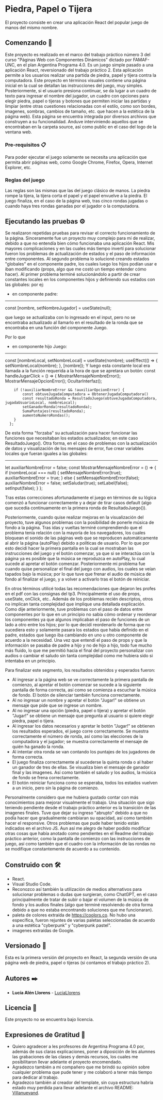 # Piedra, Papel o Tijera

El proyecto consiste en crear una aplicación React del popular juego de manos del mismo nombre.

## Comenzando 🚀

Este proyecto es realizado en el marco del trabajo práctico número 3 del curso "Páginas Web con Componentes Dinámicos" dictado por FAMAF-UNC, en el plan Argentina Programa 4.0.
Es un juego simple pasado a una aplicación React, reversionado del trabajo práctico 2. Esta aplicación permite a los usuarios realizar una partida de piedra, papel y tijera contra la computadora.
Este proyecto en términos visuales contiene una página inicial en la cual se detallan las instrucciones del juego, muy simples. Posteriormente, si el usuario presiona continuar, se da lugar a un cuadro de texto para ingresar el nombre del jugador, un cuadro con opciones para elegir piedra, papel o tijeras y botones que permiten iniciar las partidas y limpiar (entre otras cuestiones relacionadas con el estilo, como son bordes, imagenes, sombras, cambios de tamaño, etc. que hacen a la estética de la página web).
Esta página se encuentra integrada por diversos archivos que construyen a su funcionalidad. Anduve interviniendo aquellos que se encontraban en la carpeta source, así como public en el caso del logo de la ventana web.

### Pre-requisitos 📋

Para poder ejecutar el juego solamente se necesita una aplicación que permita abrir páginas web, como Google Chrome, Firefox, Opera, Internet Explorer, etc. 

### Reglas del juego

Las reglas son las mismas que las del juego clásico de manos. La piedra rompe la tijera, la tijera corta el papel y el papel envuelve a la piedra.
El juego finaliza, en el caso de la página web, tras cinco rondas jugadas o cuando haya tres rondas ganadas por el jugador o la computadora.

## Ejecutando las pruebas ⚙️

Se realizaron repetidas pruebas para revisar el correcto funcionamiento de la página. Sinceramente fue un proyecto muy complejo para mí de realizar, debido a que no entendía bien cómo funcionaba una aplicación React. Mis mayores complicaciones y en las cuales más tiempo invertí para solucionar fueron los problemas de actualización de estados y el paso de información entre componentes.
Al segundo problema lo solucioné creando estados "globales" en el componente padre, los cuales luego los hijos podían usar e iban modificando (props, algo que me costó un tiempo entender cómo hacer). Al primer problema terminé solucionándolo a partir de crear constantes locales en los componentes hijos y definiendo sus estados con las globales:
por ej:
* en componente padre:

---
const [nombre, setNombreJugador] = useState(null);

que luego se actualizaba con lo ingresado en el input, pero no se encontraba actualizado al llamarlo en el resultado de la ronda que se encontraba en una función del componente Juego.

Por lo que
* en componente hijo Juego:

---
const [nombreLocal, setNombreLocal] = useState(nombre);
useEffect(() => {
        setNombreLocal(nombre);
    }, [nombre]);
Y luego esta constante local era llamada a la función requerida a la hora de que se apretara un botón:
const handleJugarClick = () => {
        MostrarMensajeNombreError();
        MostrarMensajeOpcionError();
        OcultarInterfaz();

        if (!auxiliarNombreError && !auxiliarOpcionError) {
            const obtuveJugadaComputadora = ObtenerJugadaComputadora()
            const resultadoRonda = ResultadoJuego(obtuveJugadaComputadora, jugadaUsuarioLocal, nombreLocal);
            setGanadorRonda(resultadoRonda);
            SumaPuntajes(resultadoRonda);
            aumentoNumeroRondas();
        }
      };


De esta forma "forzaba" su actualización para hacer funcionar las funciones que necesitaban los estados actualizados; en este caso ResultadoJuego().
Otra forma, en el caso de problemas con la actualización de datos y visualización de los mensajes de error, fue crear variables locales que fueran iguales a las globales:

---
let auxiliarNombreError = false;
const MostrarMensajeNombreError = () => {
        if (nombreLocal === null) {
            setMensajeNombreError(true);
            auxiliarNombreError = true;
        } else {
            setMensajeNombreError(false);
            auxiliarNombreError = false;
            setSaludar(true);
            setLabel(false);
            setInput(false);
        }
    };


Tras estas correcciones afortunadamente el juego en términos de su lógica comenzó a funcionar correctamente y a dejar de tirar casos default (algo que sucedía continuamente en la primera ronda de ResultadoJuego()).

Posteriormente, cuando quise realizar mejoras en la visualización del proyecto, tuve algunos problemas con la posibilidad de ponerle música de fondo a la página. 
Tras idas y vueltas terminé comprendiendo que el problema tenía relación con la mayoría de los navegadores, los cuales bloquean el sonido de las páginas web que se reproducen automáticamente al abrir la página (autoPlay) debido a políticas de usuario. Por lo que por esto decidí hacer la primera pantalla en la cual se mostraban las instrucciones del juego y el botón comenzar, ya que si se interactúa con la página ya es posible que la música se reproduzca en autoPlay, lo cual sucede al apretar el botón comenzar.
Posteriormente mi problema fue cuando quise personalizar el final del juego con audios, los cuales se veían tapados bajo la música; por lo que tuve que frenar el audio de música de fondo al finalizar el juego, y a volver a activarlo tras el botón de reiniciar.

En otros términos utilicé todas las recomendaciones que dejaron les profes en el pdf con las consignas del tp3. Principalmente el uso de props, useState, onClick, etc.. Además de los problemas recién descriptos, otros no implican tanta complejidad que implique una detallada explicación. Como dije anteriormente, tuve problemas con el paso de datos entre componentes por lo que en un principio no sabía cómo ordenar y reordenar los componentes ya que algunos implicaban el paso de funciones de un lado a otro entre los hijos; por lo que decidí reordenarlo de forma que no sucediera esto y solamente pasara los estados que había definido en el padre, estados que luego iba cambiando en uno u otro componente de acuerdo a la necesidad. Una vez que entendí el paso de props y que la información se pasaba de padre a hijo y no de hijo a hijo, todo fue mucho más fluido, lo que me permitió hacia el final del proyecto personalizar con audios o cambiar el saludo sin tanta complejidad como me hubiera sido si intentaba en un principio.

Para finalizar este segmento, los resultados obtenidos y esperados fueron:

* Al ingresar a la página web se ve correctamente la primera pantalla de comienzo, al apretar el botón comenzar se sucede a la siguiente pantalla de forma correcta, así como se comienza a escuchar la música de fondo. El botón de silenciar también funciona correctamente.
* Al no ingresar un nombre y apretar el botón "Jugar!" se obtiene un mensaje que pide que se ingrese un nombre.
* Al no ingresar una opción (piedra, papel o tijera) y apretar el botón "Jugar!" se obtiene un mensaje que pregunta al usuario si quiere elegir piedra, papel o tijera.
* Al ingresar los datos necesarios y apretar le botón "Jugar!" se obtienen los resultados esperados, el juego corre correctamente. Se muestra correctamente el número de ronda, así como las elecciones de la computadora y el jugador; se muestra correctamente el mensaje de quién ha ganado la ronda.
* Al intentar otra ronda se van contando los puntajes de los jugadores de forma correcta.
* El juego finaliza correctamente al sucederse la quinta ronda o al haber un ganador de tres de ellas. Se visualiza bien el mensaje de ganador final y las imagenes. Así como también el saludo y los audios, la música de fondo se frena correctamente.
* El botón reiniciar funciona como se esperaba, todos los estados vuelven a un inicio, pero sin la página de comienzo.

Personalmente considero que me hubiera gustado contar con más conocimientos para mejorar visualmente el trabajo.
Una situación que sigo teniendo pendiente desde el trabajo práctico anterior es la transición de las imagenes finales. Tuve que dejar su ingreso "abrupto" debido a que no podía hacer que gradualmente cambiaran su opacidad, así como también hacer el responsive. Otros problemas que pude haber tenido están indicados en el archivo JS.
Aun así me alegro de haber podido modificar otras cosas que había anotado como pendientes en el Readme del trabajo práctico anterior, como la pantalla de comienzo con las instrucciones de juego, así como también que el cuadro con la información de las rondas no se modifique constantemente de acuerdo a su contenido. 
## Construido con 🛠️

* React.
* Visual Studio Code.
* Reconozco así también la utilización de medios alternativos para solucionar problemas o dudas que surgieran, como ChatGPT, en el caso principalmente de tratar de subir o bajar el volumen de la música de fondo y los audios finales (algo que terminé resolviendo de otra forma debido a que no estaba encontrando soluciones que me funcionaran).
* paleta de colores extraída de https://coolors.co. No hubo una específica, fueron rejuntes de varias paletas seleccionadas de acuerdo a una estética "cyberpunk" y "cyberpunk pastel".
* imagenes extraídas de Google.

## Versionado 📌

Esta es la primera versión del proyecto en React, la segunda versión de una página web de piedra, papel o tijeras (si contamos el trabajo práctico 2).

## Autores ✒️

* **Lucía Alén Llorens** - [LuciaLlorens](https://github.com/LuciaLlorens)

## Licencia 📄

Este proyecto no se encuentra bajo licencia.

## Expresiones de Gratitud 🎁

* Quiero agradecer a les profesores de Argentina Programa 4.0 por, además de sus claras explicaciones, poner a diposición de les alumnes las grabaciones de las clases y demás recursos, los cuales me posibilitaron llevar adelante el proyecto encomendado.
* Agradezco también a mi compañero que me brindó su opinión sobre cualquier problema que pude tener y me colaboró a tener más tiempo para dedicar al trabajo.
* Agradezco también al creador del template, sin cuya estructura habría estado muy perdida para llevar adelante el archivo README: [Villanuevand](https://github.com/Villanuevand). 